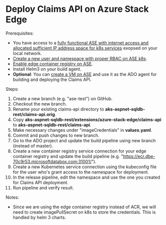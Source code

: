 # Deploy Claims API on Azure Stack Edge

Prerequisites:
* You have access to a [fully functional ASE with internet access and allocated sufficient IP address space for k8s services](https://docs.microsoft.com/en-us/azure/databox-online/azure-stack-edge-gpu-deploy-configure-network-compute-web-proxy#enable-compute-network) exopsed on your local network.
* [Create a new user and namespace with proper RBAC on ASE k8s](https://docs.microsoft.com/en-us/azure/databox-online/azure-stack-edge-gpu-create-kubernetes-cluster).
* [Enable edge container registry on ASE](https://docs.microsoft.com/en-us/azure/databox-online/azure-stack-edge-gpu-edge-container-registry).
* Install Helm3 on your build agent.
* **Optional**: You can [create a VM on ASE](https://docs.microsoft.com/en-us/azure/databox-online/azure-stack-edge-gpu-deploy-virtual-machine-portal) and use it as the ADO agent for building and deploying the Claims API.

Steps:
1. Create a new branch (e.g. "ase-test") on GitHub.
2. Checkout the new branch.
3. Rename your existing claims-api directory to **aks-aspnet-sqldb-rest/claims-api.orig**.
4. Copy **aks-aspnet-sqldb-rest/extensions/azure-stack-edge/claims-api** to **aks-aspnet-sqldb-rest/claims-api**.
5. Make necessary changes under "imageCredentials" in **values.yaml**.
6. Commit and push changes to new branch.
7. Go to the ADO project and update the build pipeline using new branch (instead of master).
8. Create a new container registry service connection for your edge container registry and update the build pipeline (e.g. "https://ecr.dbe-70c9r53.microsoftdatabox.com:31001/").
9. Create a new Kubernetes service connection using the kubeconfig file for the user who's grant access to the namespace for deployment.
10. In the release pipeline, edit the namespace and use the one you created for Claims API deployment.
11. Run pipeline and verify result.

Notes:
* Since we are using the edge container registry instead of ACR, we will need to create imagePullSecret on k8s to store the credentials. This is handled by helm 3 charts.

